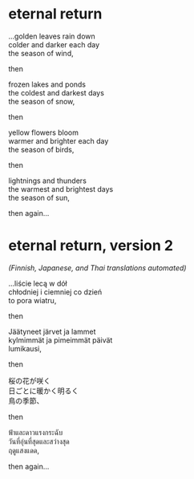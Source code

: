 # eternal return

...golden leaves rain down  
colder and darker each day  
the season of wind,

then

frozen lakes and ponds  
the coldest and darkest days  
the season of snow,

then

yellow flowers bloom  
warmer and brighter each day  
the season of birds,

then

lightnings and thunders  
the warmest and brightest days  
the season of sun,

then again...

# eternal return, version 2

*(Finnish, Japanese, and Thai translations automated)*

...liście lecą w dół  
chłodniej i ciemniej co dzień  
to pora wiatru,  

then

Jäätyneet järvet ja lammet  
kylmimmät ja pimeimmät päivät  
lumikausi,

then

桜の花が咲く  
日ごとに暖かく明るく  
鳥の季節、

then

ฟ้าและดาวแรงกระฉับ  
วันที่อุ่นที่สุดและสว่างสุด  
ฤดูแสงแดด,

then again...
